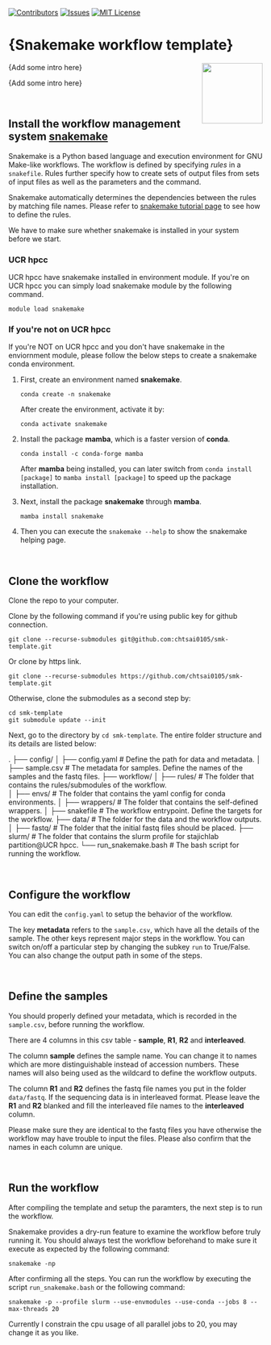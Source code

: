 [![Contributors][contributors-shield]][contributors-url]
[![Issues][issues-shield]][issues-url]
[![MIT License][license-shield]][license-url]

[contributors-shield]: https://img.shields.io/github/contributors/chtsai0105/smk-template
[contributors-url]: https://github.com/chtsai0105/smk-template/graphs/contributors
[issues-shield]: https://img.shields.io/github/issues/chtsai0105/smk-template
[issues-url]: https://github.com/chtsai0105/smk-template/issues
[license-shield]: https://img.shields.io/github/license/chtsai0105/smk-template?label=license
[license-url]: https://github.com/chtsai0105/smk-template/blob/master/LICENSE

# {Snakemake workflow template}
<img align="right" width="120" height="120" src="https://avatars.githubusercontent.com/u/33450111?s=200&v=4">
{Add some intro here}

{Add some intro here}

<br>

## Install the workflow management system [**snakemake**](https://snakemake.readthedocs.io/en/stable/index.html)
Snakemake is a Python based language and execution environment for GNU Make-like workflows.
The workflow is defined by specifying *rules* in a `snakefile`.
Rules further specify how to create sets of output files from sets of input files as well as the parameters and the command.

Snakemake automatically determines the dependencies between the rules by matching file names.
Please refer to [snakemake tutorial page](https://snakemake.readthedocs.io/en/stable/tutorial/basics.html) to see how to define the rules.

We have to make sure whether snakemake is installed in your system before we start.

### UCR hpcc
UCR hpcc have snakemake installed in environment module. If you're on UCR hpcc you can simply load snakemake module by the following command.
```
module load snakemake
```

### If you're not on UCR hpcc
If you're NOT on UCR hpcc and you don't have snakemake in the enviornment module, please follow the below steps to create a snakemake conda environment.
1. First, create an environment named **snakemake**.

    ```
    conda create -n snakemake
    ```

    After create the environment, activate it by:
    
    ```
    conda activate snakemake
    ```

2. Install the package **mamba**, which is a faster version of **conda**. 

    ```
    conda install -c conda-forge mamba
    ```
    
    After **mamba** being installed, you can later switch from `conda install [package]` to `mamba install [package]` to speed up the package installation.

3. Next, install the package **snakemake** through **mamba**.
    
    ```
    mamba install snakemake
    ```
    
4. Then you can execute the `snakemake --help` to show the snakemake helping page.

<br>

## Clone the workflow

Clone the repo to your computer.

Clone by the following command if you're using public key for github connection.

```
git clone --recurse-submodules git@github.com:chtsai0105/smk-template.git
```

Or clone by https link.

```
git clone --recurse-submodules https://github.com/chtsai0105/smk-template.git
```

Otherwise, clone the submodules as a second step by:
```
cd smk-template
git submodule update --init
```

Next, go to the directory by `cd smk-template`. The entire folder structure and its details are listed below:

.
    ├── config/
    │   ├── config.yaml             # Define the path for data and metadata.
    │   ├── sample.csv              # The metadata for samples. Define the names of the samples and the fastq files.
    ├── workflow/
    │   ├── rules/                  # The folder that contains the rules/submodules of the workflow.   
    │   ├── envs/                   # The folder that contains the yaml config for conda environments.
    │   ├── wrappers/               # The folder that contains the self-defined wrappers.
    │   ├── snakefile               # The workflow entrypoint. Define the targets for the workflow.
    ├── data/                       # The folder for the data and the workflow outputs.
    │   ├── fastq/                  # The folder that the initial fastq files should be placed.
    ├── slurm/                      # The folder that contains the slurm profile for stajichlab partition@UCR hpcc.
    └── run_snakemake.bash          # The bash script for running the workflow.

<br>

## Configure the workflow

You can edit the `config.yaml` to setup the behavior of the workflow.

The key **metadata** refers to the `sample.csv`, which have all the details of the sample.
The other keys represent major steps in the workflow. You can switch on/off a particular step by changing the subkey `run` to True/False. You can also change the 
output path in some of the steps.

<br>

## Define the samples

You should properly defined your metadata, which is recorded in the `sample.csv`, before running the workflow.

There are 4 columns in this csv table - **sample**, **R1**, **R2** and **interleaved**.

The column **sample** defines the sample name. You can change it to names which are more distinguishable instead of accession numbers.
These names will also being used as the wildcard to define the workflow outputs.

The column **R1** and **R2** defines the fastq file names you put in the folder `data/fastq`.
If the sequencing data is in interleaved format. Please leave the **R1** and **R2** blanked and fill the interleaved file names to the **interleaved** column.

Please make sure they are identical to the fastq files you have otherwise the workflow may have trouble to input the files.
Please also confirm that the names in each column are unique.

<br>

## Run the workflow

After compiling the template and setup the paramters, the next step is to run the workflow.

Snakemake provides a dry-run feature to examine the workflow before truly running it. You should always test the workflow beforehand to make sure it execute as 
expected by the following command:

```
snakemake -np
```

After confirming all the steps. You can run the workflow by executing the script `run_snakemake.bash` or the following command:

```
snakemake -p --profile slurm --use-envmodules --use-conda --jobs 8 --max-threads 20
```

Currently I constrain the cpu usage of all parallel jobs to 20, you may change it as you like.
